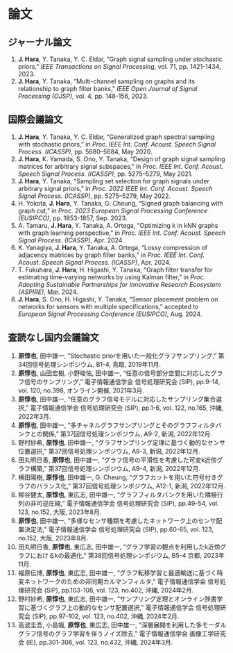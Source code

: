 # 論文

## ジャーナル論文

1. **J. Hara**, Y. Tanaka, Y. C. Eldar, “Graph signal sampling under stochastic priors,” *IEEE Transactions on Signal Processing*, vol. 71, pp. 1421-1434, 2023.
2. **J. Hara**, Y. Tanaka, “Multi-channel sampling on graphs and its relationship to graph filter banks,” *IEEE Open Journal of Signal Processing (OJSP)*, vol. 4, pp. 148-156, 2023.

## 国際会議論文

1. **J. Hara**, Y. Tanaka, Y. C. Eldar, “Generalized graph spectral sampling with stochastic priors,” in *Proc. IEEE Int. Conf. Acoust. Speech Signal Process. (ICASSP)*, pp. 5680–5684, May 2020.
2. **J. Hara**, K. Yamada, S. Ono, Y. Tanaka, “Design of graph signal sampling matrices for arbitrary signal subspaces,” in *Proc. IEEE Int. Conf. Acoust. Speech Signal Process. (ICASSP)*, pp. 5275–5279, May 2021.
3. **J. Hara**, Y. Tanaka, “Sampling set selection for graph signals under arbitrary signal priors,” in *Proc. 2022 IEEE Int. Conf. Acoust. Speech Signal Process. (ICASSP)*, pp. 5275–5279, May 2022.
4. H. Yokota, **J. Hara**, Y. Tanaka, G. Cheung, “Signed graph balancing with graph cut,” in *Proc. 2023 European Signal Processing Conference (EUSIPCO)*, pp. 1853-1857, Sep. 2023.
5. A. Tamaru, **J. Hara**, Y. Tanaka, A. Ortega, “Optimizing k in kNN graphs with graph learning perspective,” in *Proc. IEEE Int. Conf. Acoust. Speech Signal Process. (ICASSP)*, Apr. 2024.
6. K. Yanagiya, **J. Hara**, Y. Tanaka, A. Ortega, “Lossy compression of adjacency matrices by graph filter banks,” in *Proc. IEEE Int. Conf. Acoust. Speech Signal Process. (ICASSP)*, Apr. 2024.
7. T. Fukuhara, **J. Hara**, H. Higashi, Y. Tanaka, “Graph filter transfer for estimating time-varying networks by using Kalman filter,” in *Proc. Adopting Sustainable Partnerships for Innovative Research Ecosystem (ASPIRE)*, Mar. 2024.
8. **J. Hara**, S. Ono, H. Higashi, Y. Tanaka, “Sensor placement problem on networks for sensors with multiple specifications,” accepted to *European Signal Processing Conference (EUSIPCO)*, Aug. 2024.

## 査読なし国内会議論文

1. **原惇也**, 田中雄一, “Stochastic priorを用いた一般化グラフサンプリング,” 第34回信号処理シンポジウム, B1-4, 鳥取, 2019年11月.
2. **原惇也**, 山田宏樹, 小野峻佑, 田中雄一, “任意の信号部分空間に対応したグラフ信号のサンプリング,” 電子情報通信学会 信号処理研究会 (SIP), pp.9-14, vol. 120, no.398, オンライン開催, 2021年3月.
3. **原惇也**, 田中雄一, “任意のグラフ信号モデルに対応したサンプリング集合選択,” 電子情報通信学会 信号処理研究会 (SIP), pp.1-6, vol. 122, no.165, 沖縄, 2022年3月.
4. **原惇也**, 田中雄一, “多チャネルグラフサンプリングとそのグラフフィルタバンクとの関係,” 第37回信号処理シンポジウム, A9-2, 新潟, 2022年12月.
5. 野村紗希, **原惇也**, 田中雄一, “グラフサンプリング定理に基づく動的なセンサ位置選択,” 第37回信号処理シンポジウム, A9-3, 新潟, 2022年12月.
6. 田丸明日香, **原惇也**, 田中雄一, “グラフ信号の平滑性を考慮した可変k近傍グラフ構築,” 第37回信号処理シンポジウム, A9-4, 新潟, 2022年12月.
7. 横田陽樹, **原惇也**, 田中雄一, G. Cheung, “グラフカットを用いた符号付きグラフのバランス化,” 第37回信号処理シンポジウム, A12-1, 新潟, 2022年12月.
8. 柳谷健太, **原惇也**, 東広志, 田中雄一, “グラフフィルタバンクを用いた隣接行列の非可逆圧縮,” 電子情報通信学会 信号処理研究会 (SIP), pp.49-54, vol. 123, no.152, 大阪, 2023年8月.
9. **原惇也**, 田中雄一, “多様なセンサ種類を考慮したネットワーク上のセンサ配置決定法,” 電子情報通信学会 信号処理研究会 (SIP), pp.60-65, vol. 123, no.152, 大阪, 2023年8月.
10. 田丸明日香, **原惇也**, 東広志, 田中雄一, “グラフ学習の観点を利用したk近傍グラフにおけるkの最適化,” 第38回信号処理シンポジウム, B5-4 京都, 2023年11月.
11. 福原伝博, **原惇也**, 東広志, 田中雄一, “グラフ転移学習と最適輸送に基づく時変ネットワークのための非同期カルマンフィルタ,” 電子情報通信学会 信号処理研究会 (SIP), pp.103-108, vol. 123, no.402, 沖縄, 2024年2月.
12. 野村紗希, **原惇也**, 東広志, 田中雄一, “サンプリング定理とオンライン辞書学習に基づくグラフ上の動的なセンサ配置選択,” 電子情報通信学会 信号処理研究会 (SIP), pp.97-102, vol. 123, no.402, 沖縄, 2024年2月.
13. 高波圭吾, 小島颯, **原惇也**, 東広志, 田中雄一, “深層展開を利用した多モーダルグラフ信号のグラフ学習を伴うノイズ除去,” 電子情報通信学会 画像工学研究会 (IE), pp.301-306, vol. 123, no.432, 沖縄, 2024年3月.


